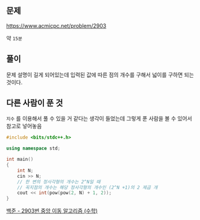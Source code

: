 ## 문제

https://www.acmicpc.net/problem/2903

약 `15분`

## 풀이

문제 설명이 길게 되어있는데 입력된 값에 따른 점의 개수를 구해서 넓이를 구하면 되는 것이다.

## 다른 사람이 푼 것

`지수` 를 이용해서 풀 수 있을 거 같다는 생각이 들었는데 그렇게 푼 사람을 볼 수 있어서 참고로 넣어놓음

```cpp
#include <bits/stdc++.h>

using namespace std;

int main()
{
    int N;
    cin >> N;
    // 한 변의 정사각형의 개수는 2^N일 때
    // 꼭지점의 개수는 해당 정사각형의 개수인 (2^N +1)의 2 제곱 개
    cout << int(pow(pow(2, N) + 1, 2));
}
```

[백준 - 2903번 중앙 이동 알고리즘 (수학)](https://velog.io/@itsantiago/%EB%B0%B1%EC%A4%80-2903%EB%B2%88-%EC%A4%91%EC%95%99-%EC%9D%B4%EB%8F%99-%EC%95%8C%EA%B3%A0%EB%A6%AC%EC%A6%98-%EC%88%98%ED%95%99)
